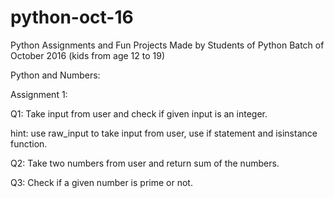 # python-oct-16
Python Assignments and Fun Projects Made by Students of Python Batch of October 2016 (kids from age 12 to 19)


Python and Numbers:

Assignment 1:

Q1: Take input from user and check if given input is an integer.

hint: use raw_input to take input from user, use if statement and isinstance function.

Q2: Take two numbers from user and return sum of the numbers.

Q3: Check if a given number is prime or not.
